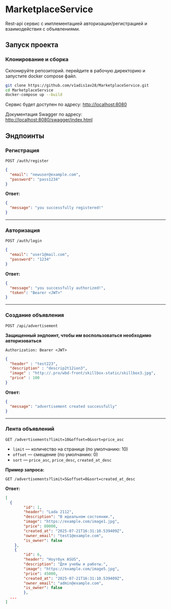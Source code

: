 # MarketplaceService

Rest-api сервис с имплементацией авторизации/регистрацией и взаимодействия с объявлениями.

## Запуск проекта

### Клонирование и сборка
Склонируйте репозиторий. перейдите в рабочую директорию и запустите docker compose файл.

```bash
git clone https://github.com/v1adis1av28/MarketplaceService.git
cd MarketplaceService
docker-compose up --build
````
Сервис будет доступен по адресу: [http://localhost:8080](http://localhost:8080)

Документация Swagger по адресу: [http://localhost:8080/swagger/index.html](http://localhost:8080/swagger/index.html)


## Эндпоинты

### Регистрация

`POST /auth/register`

```json
{
  "email": "newuser@example.com",
  "password": "pass1234"
}
```

**Ответ:**

```json
{
  "message": "you successfully registered!"
}
```

---

### Авторизация

`POST /auth/login`

```json
{
  "email": "user1@mail.com",
  "password": "1234"
}
```

**Ответ:**

```json
{
  "message": "you successfully authorized!",
  "token": "Bearer <JWT>"
}
```

---

### Создание объявления

`POST /api/advertisement`

**Защищенный эндпоинт, чтобы им воспользоваться необходимо авторизоваться**

```
Authorization: Bearer <JWT>
```

```json
{
  "header" : "test223",
  "description" : "descrip2t12ion3",
  "image" : "http://.pro/wbd-front/skillbox-static/skillbox3.jpg",
  "price" : 100
}
```

**Ответ:**

```json
{
  "message": "advertisement created successfully"
}
```

---

### Лента объявлений

`GET /advertisements?limit=10&offset=0&sort=price_asc`

* `limit` — количество на странице (по умолчанию: 10)
* `offset` — смещение (по умолчанию: 0)
* `sort` — `price_asc`, `price_desc`, `created_at_desc`

**Пример запроса:**

```
GET /advertisements?limit=5&offset=0&sort=created_at_desc
```

**Ответ:**

```json
[
  {
        "id": 1,
        "header": "Lada 2112",
        "description": "В идеальном состоянии.",
        "image": "https://example.com/image1.jpg",
        "price": 80000,
        "created_at": "2025-07-21T16:31:10.539409Z",
        "owner_email": "test1@example.com",
        "is_owner": false
    },
    {
        "id": 6,
        "header": "Ноутбук ASUS",
        "description": "Для учебы и работы.",
        "image": "https://example.com/image5.jpg",
        "price": 45000,
        "created_at": "2025-07-21T16:31:10.539409Z",
        "owner_email": "admin@example.com",
        "is_owner": false
        },
  ...
]
```



